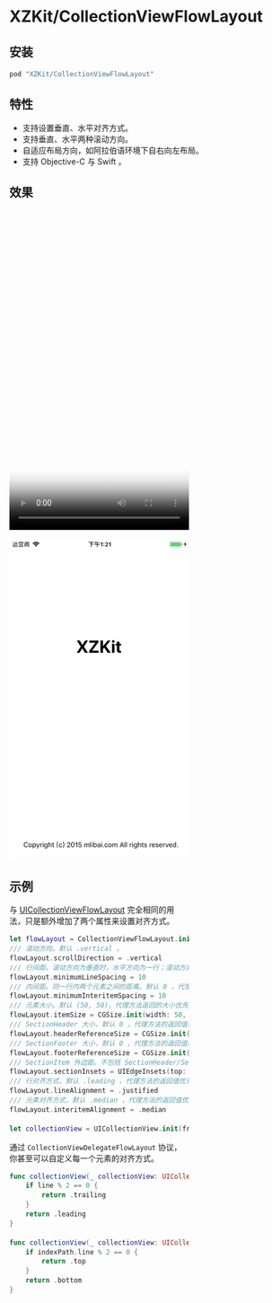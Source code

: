 # XZKit/CollectionViewFlowLayout

## 安装

```ruby
pod "XZKit/CollectionViewFlowLayout"
```

## 特性

- 支持设置垂直、水平对齐方式。
- 支持垂直、水平两种滚动方向。
- 自适应布局方向，如阿拉伯语环境下自右向左布局。
- 支持 Objective-C 与 Swift 。

## 效果

<div style="background: url(../XZKit.png); width: 320px; height: 570px;">
    <video src="https://youtu.be/RpjKRLTrmD8" poster="../XZKit.png" width="320" height="570" controls preload>
    </video>
<div>

[![CollectionViewFlowLayout](../XZKit.png)](https://youtu.be/RpjKRLTrmD8)


## 示例

与 [UICollectionViewFlowLayout](https://developer.apple.com/documentation/uikit/uicollectionviewflowlayout) 完全相同的用法，只是额外增加了两个属性来设置对齐方式。

```swift
let flowLayout = CollectionViewFlowLayout.init()
/// 滚动方向。默认 .vertical 。
flowLayout.scrollDirection = .vertical
/// 行间距。滚动方向为垂直时，水平方向为一行；滚动方向为水平时，垂直方向为一行。默认 0 ，代理方法的返回值优先。
flowLayout.minimumLineSpacing = 10
/// 内间距。同一行内两个元素之间的距离。默认 0 ，代理方法的返回值优先。
flowLayout.minimumInteritemSpacing = 10
/// 元素大小。默认 (50, 50)，代理方法返回的大小优先。
flowLayout.itemSize = CGSize.init(width: 50, height: 50)
/// SectionHeader 大小，默认 0 ，代理方法的返回值优先。
flowLayout.headerReferenceSize = CGSize.init(width: UIScreen.main.bounds.width, height: 30)
/// SectionFooter 大小，默认 0 ，代理方法的返回值优先。
flowLayout.footerReferenceSize = CGSize.init(width: UIScreen.main.bounds.width, height: 30)
/// SectionItem 外边距。不包括 SectionHeader/SectionFooter 。默认 .zero ，代理方法的返回值优先。
flowLayout.sectionInsets = UIEdgeInsets(top: 10, left: 10, bottom: 10, right: 10)
/// 行对齐方式，默认 .leading ，代理方法的返回值优先。
flowLayout.lineAlignment = .justified
/// 元素对齐方式，默认 .median ，代理方法的返回值优先。
flowLayout.interitemAlignment = .median

let collectionView = UICollectionView.init(frame: UIScreen.main.bounds, collectionViewLayout: flowLayout)
```

通过 `CollectionViewDelegateFlowLayout` 协议，你甚至可以自定义每一个元素的对齐方式。

```swift
func collectionView(_ collectionView: UICollectionView, layout collectionViewLayout: UICollectionViewFlowLayout, lineAlignmentForSectionAt section: Int, forLine line: Int) -> CollectionViewFlowLayout.LineAlignment {
    if line % 2 == 0 {
        return .trailing
    }
    return .leading
}

func collectionView(_ collectionView: UICollectionView, layout collectionViewLayout: UICollectionViewFlowLayout, interitemAlignmentForSectionAt section: Int, forItemInLineAt indexPath: IndexPath) -> CollectionViewFlowLayout.InteritemAlignment {
    if indexPath.line % 2 == 0 {
        return .top
    }
    return .bottom
}
```



